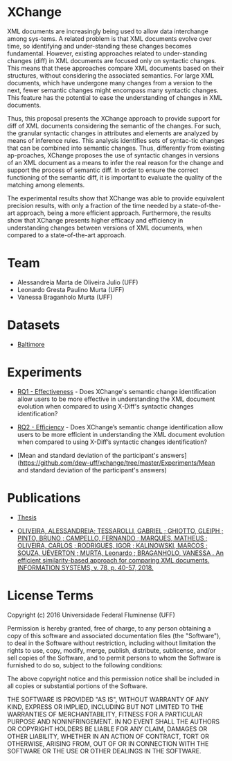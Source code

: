 # XChange

XML documents are increasingly being used to allow data interchange among sys-tems. A related problem is that XML documents evolve over time, so identifying and under-standing these changes becomes fundamental. However, existing approaches related to under-standing changes (diff) in XML documents are focused only on syntactic changes. This means that these approaches compare XML documents based on their structures, without considering the associated semantics. For large XML documents, which have undergone many changes from a version to the next, fewer semantic changes might encompass many syntactic changes. This feature has the potential to ease the understanding of changes in XML documents. 

Thus, this proposal presents the XChange approach to provide support for diff of XML documents considering the semantic of the changes. For such, the granular syntactic changes in attributes and elements are analyzed by means of inference rules. This analysis identifies sets of syntac-tic changes that can be combined into semantic changes. Thus, differently from existing ap-proaches, XChange proposes the use of syntactic changes in versions of an XML document as a means to infer the real reason for the change and support the process of semantic diff. In order to ensure the correct functioning of the semantic diff, it is important to evaluate the quality of the matching among elements. 

The experimental results show that XChange was able to provide equivalent precision results, with only a fraction of the time needed by a state-of-the-art approach, being a more efficient approach. Furthermore, the results show that XChange presents higher efficacy and efficiency in understanding changes between versions of XML documents, when compared to a state-of-the-art approach.

# Team
- Alessandreia Marta de Oliveira Julio (UFF)
- Leonardo Gresta Paulino Murta (UFF)
- Vanessa Braganholo Murta (UFF)

# Datasets

- [Baltimore](https://github.com/dew-uff/xchange/tree/master/Datasets/Baltimore)

# Experiments

- [RQ1 - Effectiveness](https://github.com/dew-uff/xchange/tree/master/Experiments/Effectiveness/) - Does XChange's semantic change identification allow users to be more effective in understanding the XML document evolution when compared to using X-Diff's syntactic changes identification?

- [RQ2 - Efficiency](https://github.com/dew-uff/xchange/tree/master/Experiments/Efficiency/) - Does XChange’s semantic change identification allow users to be more efficient in understanding the XML document evolution when compared to using X-Diff’s syntactic changes identification?

- [Mean and standard deviation of the participant's answers](https://github.com/dew-uff/xchange/tree/master/Experiments/Mean and standard deviation of the participant's answers)

# Publications
- [Thesis](http://www.ic.uff.br/PosGraduacao/frontend-tesesdissertacoes/download.php?id=746.pdf&tipo=trabalho)

- [OLIVEIRA, ALESSANDREIA; TESSAROLLI, GABRIEL ; GHIOTTO, GLEIPH ; PINTO, BRUNO ; CAMPELLO, FERNANDO ; MARQUES, MATHEUS ; OLIVEIRA, CARLOS ; RODRIGUES, IGOR ; KALINOWSKI, MARCOS ; SOUZA, UÉVERTON ; MURTA, Leonardo ; BRAGANHOLO, VANESSA . An efficient similarity-based approach for comparing XML documents. INFORMATION SYSTEMS, v. 78, p. 40-57, 2018.](https://www.sciencedirect.com/science/article/abs/pii/S0306437916304926)

# License Terms

Copyright (c) 2016 Universidade Federal Fluminense (UFF)

Permission is hereby granted, free of charge, to any person obtaining a copy of this software and associated documentation files (the "Software"), to deal in the Software without restriction, including without limitation the rights to use, copy, modify, merge, publish, distribute, sublicense, and/or sell copies of the Software, and to permit persons to whom the Software is furnished to do so, subject to the following conditions:

The above copyright notice and this permission notice shall be included in all copies or substantial portions of the Software.

THE SOFTWARE IS PROVIDED "AS IS", WITHOUT WARRANTY OF ANY KIND, EXPRESS OR IMPLIED, INCLUDING BUT NOT LIMITED TO THE WARRANTIES OF MERCHANTABILITY, FITNESS FOR A PARTICULAR PURPOSE AND NONINFRINGEMENT. IN NO EVENT SHALL THE AUTHORS OR COPYRIGHT HOLDERS BE LIABLE FOR ANY CLAIM, DAMAGES OR OTHER LIABILITY, WHETHER IN AN ACTION OF CONTRACT, TORT OR OTHERWISE, ARISING FROM, OUT OF OR IN CONNECTION WITH THE SOFTWARE OR THE USE OR OTHER DEALINGS IN THE SOFTWARE.
